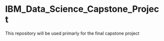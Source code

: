 # IBM_Data_Science_Capstone_Project
This repository will be used primarly for the final capstone project 
